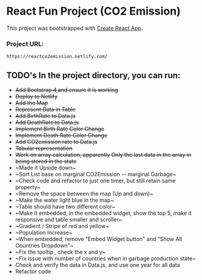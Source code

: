 # React Fun Project (CO2 Emission)	
This project was bootstrapped with [Create React App](https://github.com/facebook/create-react-app).

### Project URL: 
    https://reactco2emission.netlify.com/

## TODO's	In the project directory, you can run:
* ~~Add Bootstrap 4,and ensure it is working~~	
* ~~Deploy to Netlify~~
* ~~Add the Map~~	
* ~~Represent Data in Table~~	
* ~~Add BirthRate to Data.js~~
* ~~Add DeathRate to Data.js~~ 
* ~~Implement Birth Rate Color Change~~	
* ~~Implement Death Rate Color Change~~
* ~~Add CO2emission rate to Data.js~~
* ~~Tabular representation~~
* ~~Work on array calculation, apparently Only the last data in the array in being stored in the state~~
* ~Made it Upside down~
* ~Sort List base on marginal CO2Emission -- marginal Garbage~
* ~Check code and refactor to just one timer, but still retain same property~
* ~Remove the space between the map (Up and down)~
* ~Make the water light blue in the map~
* ~Table should have two different color~
* ~Make it embedded, in the embedded widget, show the top 5, make it responsive and table smaller and scroller~
* ~Gradient / Stripe of red and yellow~
* ~Population Increase~
* ~When embedded, remove "Embed Widget button" and "Show All Countries Dropdown"~
* ~Fix the tooltip , check the x and y~
* ~Fix issue with number of countries when in garbage production state~
* Check and verify the data in Data.js, and use one year for all data 
* Refactor code

